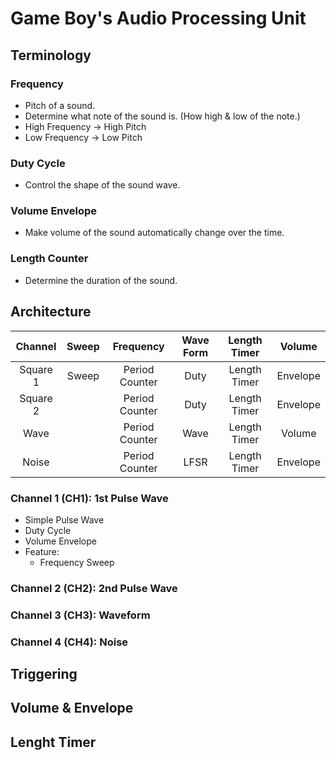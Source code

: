 # Game Boy's Audio Processing Unit

## Terminology

### Frequency

- Pitch of a sound.
- Determine what note of the sound is. (How high & low of the note.)
- High Frequency -> High Pitch
- Low Frequency -> Low Pitch

### Duty Cycle

- Control the shape of the sound wave.

### Volume Envelope

- Make volume of the sound automatically change over the time.

### Length Counter

- Determine the duration of the sound.

## Architecture

| Channel | Sweep | Frequency | Wave Form | Length Timer | Volume |
|:---:|:---:|:---:|:---:|:---:|:---:|
| Square 1 | Sweep | Period Counter | Duty | Length Timer | Envelope |
| Square 2 |  | Period Counter | Duty | Length Timer | Envelope |
| Wave |  | Period Counter | Wave | Length Timer | Volume |
| Noise |  | Period Counter | LFSR | Length Timer | Envelope |

### Channel 1 (CH1): 1st Pulse Wave

- Simple Pulse Wave
- Duty Cycle
- Volume Envelope
- Feature:
  - Frequency Sweep

### Channel 2 (CH2): 2nd Pulse Wave

### Channel 3 (CH3): Waveform

### Channel 4 (CH4): Noise

## Triggering

## Volume & Envelope

## Lenght Timer
